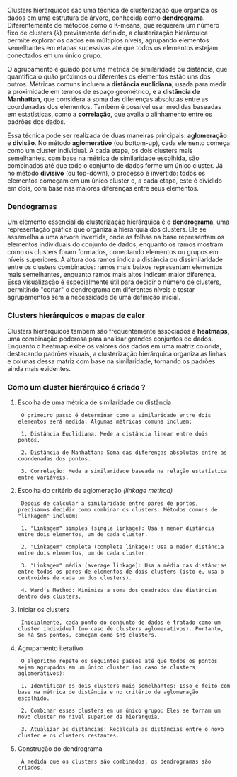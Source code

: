 Clusters hierárquicos são uma técnica de clusterização que organiza os dados em uma estrutura de árvore, conhecida como **dendrograma**. Diferentemente de métodos como o K-means, que requerem um número fixo de clusters ($k$) previamente definido, a clusterização hierárquica permite explorar os dados em múltiplos níveis, agrupando elementos semelhantes em etapas sucessivas até que todos os elementos estejam conectados em um único grupo.

O agrupamento é guiado por uma métrica de similaridade ou distância, que quantifica o quão próximos ou diferentes os elementos estão uns dos outros. Métricas comuns incluem a **distância euclidiana**, usada para medir a proximidade em termos de espaço geométrico, e a **distância de Manhattan**, que considera a soma das diferenças absolutas entre as coordenadas dos elementos. Também é possível usar medidas baseadas em estatísticas, como a **correlação**, que avalia o alinhamento entre os padrões dos dados.

Essa técnica pode ser realizada de duas maneiras principais: **aglomeração** e **divisão**. No método **aglomerativo** (ou bottom-up), cada elemento começa como um cluster individual. A cada etapa, os dois clusters mais semelhantes, com base na métrica de similaridade escolhida, são combinados até que todo o conjunto de dados forme um único cluster. Já no método **divisivo** (ou top-down), o processo é invertido: todos os elementos começam em um único cluster e, a cada etapa, este é dividido em dois, com base nas maiores diferenças entre seus elementos.

### Dendogramas

Um elemento essencial da clusterização hierárquica é o **dendrograma**, uma representação gráfica que organiza a hierarquia dos clusters. Ele se assemelha a uma árvore invertida, onde as folhas na base representam os elementos individuais do conjunto de dados, enquanto os ramos mostram como os clusters foram formados, conectando elementos ou grupos em níveis superiores. A altura dos ramos indica a distância ou dissimilaridade entre os clusters combinados: ramos mais baixos representam elementos mais semelhantes, enquanto ramos mais altos indicam maior diferença. Essa visualização é especialmente útil para decidir o número de clusters, permitindo "cortar" o dendrograma em diferentes níveis e testar agrupamentos sem a necessidade de uma definição inicial.

### Clusters hierárquicos e mapas de calor

Clusters hierárquicos também são frequentemente associados a **heatmaps**, uma combinação poderosa para analisar grandes conjuntos de dados. Enquanto o heatmap exibe os valores dos dados em uma matriz colorida, destacando padrões visuais, a clusterização hierárquica organiza as linhas e colunas dessa matriz com base na similaridade, tornando os padrões ainda mais evidentes.

### Como um cluster hierárquico é criado ?

1. Escolha de uma métrica de similaridade ou distância

		O primeiro passo é determinar como a similaridade entre dois elementos será medida. Algumas métricas comuns incluem:

		1. Distância Euclidiana: Mede a distância linear entre dois pontos.
			
		2. Distância de Manhattan: Soma das diferenças absolutas entre as coordenadas dos pontos.
			
		3. Correlação: Mede a similaridade baseada na relação estatística entre variáveis.

2. Escolha do critério de aglomeração *(linkage method)*

		Depois de calcular a similaridade entre pares de pontos, precisamos decidir como combinar os clusters. Métodos comuns de "linkagem" incluem:

		1. "Linkagem" simples (single linkage): Usa a menor distância entre dois elementos, um de cada cluster.

		2. "Linkagem" completa (complete linkage): Usa a maior distância entre dois elementos, um de cada cluster.

		3. "Linkagem" média (average linkage): Usa a média das distâncias entre todos os pares de elementos de dois clusters (isto é, usa o centroides de cada um dos clusters).

		4. Ward’s Method: Minimiza a soma dos quadrados das distâncias dentro dos clusters.

3. Iniciar os clusters

		Inicialmente, cada ponto do conjunto de dados é tratado como um cluster individual (no caso de clusters aglomerativos). Portanto, se há $n$ pontos, começam como $n$ clusters.

4. Agrupamento iterativo

		O algoritmo repete os seguintes passos até que todos os pontos sejam agrupados em um único cluster (no caso de clusters aglomerativos):

		1. Identificar os dois clusters mais semelhantes: Isso é feito com base na métrica de distância e no critério de aglomeração escolhido.

		2. Combinar esses clusters em um único grupo: Eles se tornam um novo cluster no nível superior da hierarquia.

		3. Atualizar as distâncias: Recalcula as distâncias entre o novo cluster e os clusters restantes.

5. Construção do dendrograma

		À medida que os clusters são combinados, os dendrogramas são criados.